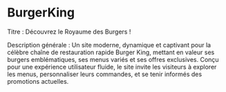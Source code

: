 # BurgerKing


Titre : Découvrez le Royaume des Burgers !

Description générale : Un site moderne, dynamique et captivant pour la célèbre chaîne de restauration rapide Burger King, mettant en valeur ses burgers emblématiques, ses menus variés et ses offres exclusives. Conçu pour une expérience utilisateur fluide, le site invite les visiteurs à explorer les menus, personnaliser leurs commandes, et se tenir informés des promotions actuelles.
